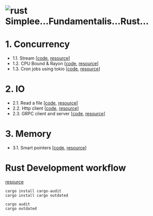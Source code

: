 # ![rust](https://img.shields.io/badge/Rust-000000?style=for-the-badge&logo=rust&logoColor=white) Simplee...Fundamentalis...Rust...

# 1. Concurrency

- 1.1. Stream [[code](./concurrency/stream/), [resource](https://kerkour.com/rust-worker-pool)]
- 1.2. CPU Bound & Rayon [[code](./concurrency/cpubound/), [resource](https://kerkour.com/rust-worker-pool)]
- 1.3. Cron jobs using tokio [[code](./concurrency/cron-job-tokio/), [resource](https://kerkour.com/rust-background-jobs)]

# 2. IO
- 2.1. Read a file [[code](./io/file-read/), [resource](https://kerkour.com/rust-read-file)]
- 2.2. Http client [[code](./io/http-client/), [resource](https://kerkour.com/rust-small-docker-image)]
- 2.3. GRPC client and server [[code](./io/grpc-cli-srv/), [resource](https://tjtelan.com/blog/lets-build-a-single-binary-grpc-server-client-with-rust-in-2020/)]

# 3. Memory
- 3.1. Smart pointers [[code](./mem/smart-pointers/), [resource](https://kerkour.com/rust-avoid-lifetimes)]

# Rust Development workflow
[resource](https://kerkour.com/rust-development-workflow)

```
cargo install cargo-audit
cargo install cargo outdated

cargo audit
cargo outdated
```
